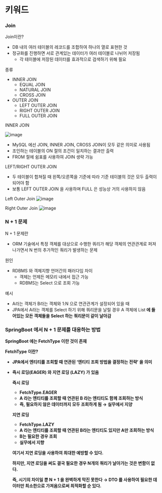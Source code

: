 # 키워드

### Join
Join이란?

- DB 내의 여러 테이블의 레코드를 조합하여 하나의 열로 표현한 것
- 정규화를 진행하면 서로 관계있는 데이터가 여러 테이블로 나뉘어 저장됨
    - 각 테이블에 저장된 데이터를 효과적으로 검색하기 위해 필요

종류

- INNER JOIN
    - EQUAL JOIN
    - NATURAL JOIN
    - CROSS JOIN
- OUTER JOIN
    - LEFT OUTER JOIN
    - RIGHT OUTER JOIN
    - FULL OUTER JOIN

INNER JOIN

![image](https://github.com/user-attachments/assets/9ddf8ec5-0b2b-4c63-bda0-e1e44f03f4c9)


- MySQL 에선 JOIN, INNER JOIN, CROSS JOIN이 모두 같은 의미로 사용됨
- 조인하는 테이블의 ON 절의 조건이 일치하는 결과만 출력
- FROM 절에 쉼표를 사용하여 JOIN 생략 가능

LEFT/RIGHT OUTER JOIN

- 두 테이블이 합쳐질 때 왼쪽/오른쪽을 기준에 따라 기준 테이블의 것은 모두 출력이 되어야 함
- 보통 LEFT OUTER JOIN 을 사용하며 FULL 은 성능상 거의 사용하지 않음

Left Outer Join
![image](https://github.com/user-attachments/assets/ab39688d-9bf5-4b11-9e9b-3bbb30d3c540)

Right Outer Join
![image](https://github.com/user-attachments/assets/e68e38a0-6df3-404c-8bc3-e3ed655720f6)


### N + 1 문제
N + 1 문제란

- ORM 기술에서 특정 객체를 대상으로 수행한 쿼리가 해당 객체의 연관관계로 퍼져나가면서 N 번의 추가적인 쿼리가 발생하는 문제

원인

- RDBMS 와 객체지향 언어간의 패러다임 차이
    - 객체는 언제든 메모리 내에서 접근 가능
    - RDBMS는 Select 으로 조회 가능

예시

- A라는 객체가 B라는 객체와 1:N 으로 연관관계가 설정되어 있을 때
- JPA에서 A라는 객체를 Select 하기 위해 쿼리문을 날릴 경우 A 객체에 List<B> 에 들어있는 모든 객체들을 Select 하는 쿼리문이 같이 날아감

### SpringBoot 에서 N + 1 문제를 대응하는 방법
SpringBoot 에는 FetchType 이란 것이 존재

FetchType 이란?

- JPA에서 엔티티를 조회할 때 연관된 ‘엔티티 조회 방법을 결정하는 전략’ 을 의미
- 즉시 로딩(EAGER) 와 지연 로딩 (LAZY) 가 있음


  즉시 로딩
  - FetchType.EAGER
  - A 라는 엔티티를 조회할 때 연관된 B 라는 엔티티도 함께 조회하는 방식
  - 즉, 필요하지 않은 데이터까지 모두 조회하게 됨 → 실무에서 지양

  지연 로딩
  - FetchType.LAZY
  - A 라는 엔티티를 조회할 때 연관된 B라는 엔티티도 있지만 A만 조회하는 방식
  - B는 필요한 경우 조회
  - 실무에서 지향

  여기서 지연 로딩을 사용하여 최대한 예방할 수 있다.

  하지만, 지연 로딩을 써도 결국 필요한 경우 N개의 쿼리가 날아가는 것은 변함이 없다.

  즉, 시기의 차이일 뿐 N + 1 을 완벽하게 막진 못한다 → DTO 를 사용하여 필요한 데이터만 최소한으로 가져옴으로써 최적화할 순 있다.
